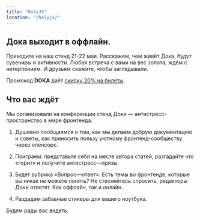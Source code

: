 ```yaml
---
title: "HolyJS"
location: "/holyjs/"
---
```


## Дока выходит в оффлайн.

Приходите на наш стенд 21-22 мая. Расскажем, чем живёт Дока, будут сувениры и активности. Любая встреча с вами на вес золота, ждём с нетерпением. И друзьям скажите, чтобы заглядывали.

Промокод __DOKA__ даёт [скидку 20% на билеты](https://bit.ly/3MttDbE).

## Что вас ждёт

Мы организовали на конференции стенд Доки — антистресс-пространство в мире фронтенда.

1.  Душевно пообщаемся о том, как мы делаем добрую документацию и советы, как приносить пользу  уютному фронтенд-сообществу через опенсорс.

1. Поиграем: представьте себя на месте автора статей, разгадайте что «горит» и получите антистресс—призы.

1. Будет рубрика &laquo;Вопрос—ответ&raquo;. Есть темы во фронтенде, которые вы никак не можете понять? Не стесняйтесь спросить, редакторы Доки ответят. Как оффлайн, так и онлайн.

1. Раздадим забавные стикеры для вашего ноутбука.

Будем рады вас видеть.

